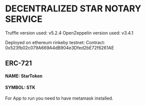 # DECENTRALIZED STAR NOTARY SERVICE
Truffle version used: v5.2.4
OpenZeppelin version used: v3.4.1

Deployed on ethereum rinkeby testnet:
Contract: 0x523fb02c079A669A4dB904e3Dfed2bE72f6261AE

## ERC-721
#### NAME: StarToken
#### SYMBOL: STK


For App to run you need to have metamask installed.
